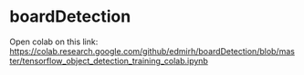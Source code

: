 # boardDetection

Open colab on this link: https://colab.research.google.com/github/edmirh/boardDetection/blob/master/tensorflow_object_detection_training_colab.ipynb
